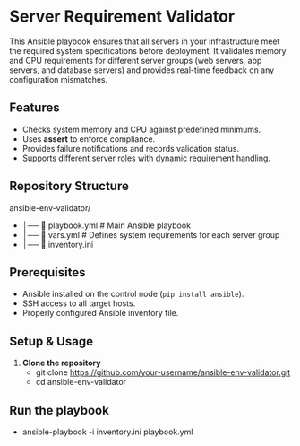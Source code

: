 # Server Requirement Validator

This Ansible playbook ensures that all servers in your infrastructure meet the required system specifications before deployment. It validates memory and CPU requirements for different server groups (web servers, app servers, and database servers) and provides real-time feedback on any configuration mismatches.

## Features
- Checks system memory and CPU against predefined minimums.
- Uses **assert** to enforce compliance.
- Provides failure notifications and records validation status.
- Supports different server roles with dynamic requirement handling.

## Repository Structure

ansible-env-validator/ 
* │── 📄 playbook.yml # Main Ansible playbook
* │── 📄 vars.yml # Defines system requirements for each server group
* │── 📄 inventory.ini


## Prerequisites
- Ansible installed on the control node (`pip install ansible`).
- SSH access to all target hosts.
- Properly configured Ansible inventory file.

## Setup & Usage
1. **Clone the repository**  
   * git clone https://github.com/your-username/ansible-env-validator.git
   * cd ansible-env-validator

## Run the playbook
* ansible-playbook -i inventory.ini playbook.yml
